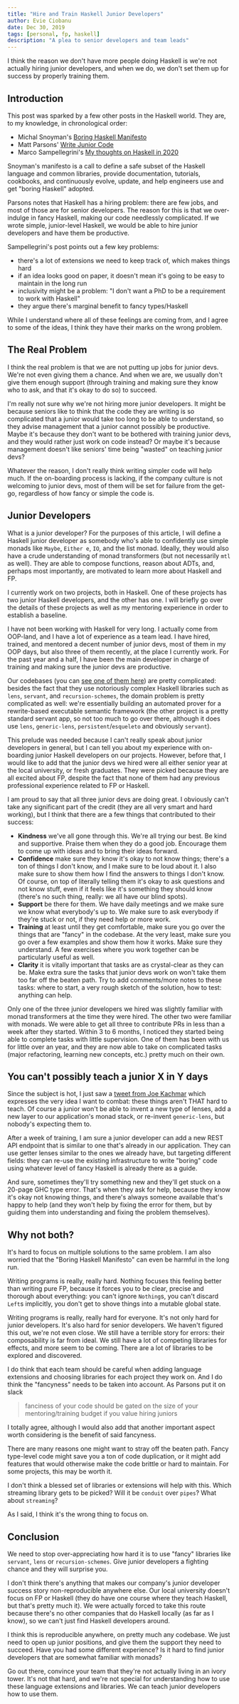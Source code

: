 ```yaml
---
title: "Hire and Train Haskell Junior Developers"
author: Evie Ciobanu
date: Dec 30, 2019
tags: [personal, fp, haskell]
description: "A plea to senior developers and team leads"
---
```


I think the reason we don't have more people doing Haskell is we're not actually
hiring junior developers, and when we do, we don't set them up for success by
properly training them.

## Introduction

This post was sparked by a few other posts in the Haskell world. They are, to my
knowledge, in chronological order:

- Michal Snoyman's [Boring Haskell Manifesto](https://www.snoyman.com/blog/2019/11/boring-haskell-manifesto)
- Matt Parsons' [Write Junior Code](https://www.parsonsmatt.org/2019/12/26/write_junior_code.html)
- Marco Sampellegrini's [My thoughts on Haskell in 2020](https://alpacaaa.net/thoughts-on-haskell-2020/)

Snoyman's manifesto is a call to define a safe subset of the Haskell language
and common libraries, provide documentation, tutorials, cookbooks, and
continuously evolve, update, and help engineers use and get "boring Haskell"
adopted.

Parsons notes that Haskell has a hiring problem: there are few jobs, and most
of those are for senior developers. The reason for this is that we
over-indulge in fancy Haskell, making our code needlessly complicated. If we
wrote simple, junior-level Haskell, we would be able to hire junior developers
and have them be productive.

Sampellegrini's post points out a few key problems:

- there's a lot of extensions we need to keep track of, which makes things hard
- if an idea looks good on paper, it doesn't mean it's going to be easy to
  maintain in the long run
- inclusivity might be a problem: "I don't want a PhD to be a requirement to
  work with Haskell"
- they argue there's marginal benefit to fancy types/Haskell

While I understand where all of these feelings are coming from, and I agree to
some of the ideas, I think they have their marks on the wrong problem.

## The Real Problem

I think the real problem is that we are not putting up jobs for junior devs. We're
not even giving them a chance. And when we are, we usually don't give them
enough support (through training and making sure they know who to ask, and that
it's okay to do so) to succeed.

I'm really not sure why we're not hiring more junior developers. It might be
because seniors like to think that the code they are writing is so complicated
that a junior would take too long to be able to understand, so they advise
management that a junior cannot possibly be productive. Maybe it's because they
don't want to be bothered with training junior devs, and they would rather just work
on code instead? Or maybe it's because management doesn't like seniors' time
being "wasted" on teaching junior devs?

Whatever the reason, I don't really think writing simpler code will help much.
If the on-boarding process is lacking, if the company culture is not welcoming to
junior devs, most of them will be set for failure from the get-go, regardless of how
fancy or simple the code is.

## Junior Developers

What is a junior developer? For the purposes of this article, I will define a
Haskell junior developer as somebody who's able to confidently use simple monads
like `Maybe`, `Either e`, `IO`, and the list monad. Ideally, they would also
have a crude understanding of monad transformers (but not necessarily `mtl` as
well). They are able to compose functions, reason about ADTs, and, perhaps most
importantly, are motivated to learn more about Haskell and FP.

I currently work on two projects, both in Haskell. One of these projects has two
junior Haskell developers, and the other has one. I will briefly go over the
details of these projects as well as my mentoring experience in order to
establish a baseline.

I have not been working with Haskell for very long. I actually come from OOP-land,
and I have a lot of
experience as a team lead. I have hired, trained, and mentored a decent number of
junior devs, most of them in my OOP days, but also three of them recently, at
the place I currently work. For the past year and a half, I have been the main
developer in charge of training and making sure the junior devs are productive.

Our codebases (you can [see one of them
here](https://github.com/kframework/kore)) are pretty complicated: besides the
fact that they use notoriously complex Haskell libraries such as `lens`,
`servant`, and `recursion-schemes`, the domain problem is pretty complicated as
well: we're essentially building an automated prover for a rewrite-based
executable semantic framework (the other project is a pretty standard servant
app, so not too much to go over there, although it does use `lens`,
`generic-lens`, `persistent`/`esqueleto` and obviously `servant`).

This prelude was needed because I can't really speak about junior developers in
general, but I can tell you about my experience with on-boarding junior Haskell
developers on our projects. However, before that, I would like to add that the
junior devs we hired were all either senior year at the local university, or fresh
graduates. They were picked because they are all excited about FP, despite the
fact that none of them had any previous professional experience related to FP or
Haskell.

I am proud to say that all three junior devs are doing great. I obviously can't take
any significant part of the credit (they are all very smart and hard working),
but I think that there are a few things that contributed to their success:

- **Kindness** we've all gone through this. We're all trying our best. Be kind and
  supportive. Praise them when they do a good job. Encourage them to come up
  with ideas and to bring their ideas forward.
- **Confidence** make sure they know it's okay to not know things; there's a ton of
  things I don't know, and I make sure to be loud about it. I also make sure to
  show them how I find the answers to things I don't know. Of course, on top of
  literally telling them it's okay to ask questions and not know stuff, even if
  it feels like it's something they should know (there's no such thing, really:
  we all have our blind spots).
- **Support** be there for them. We have daily meetings and we make sure we know
  what everybody's up to. We make sure to ask everybody if they're stuck or not,
  if they need help or more work.
- **Training** at least until they get comfortable, make sure you go over the things
  that are "fancy" in the codebase. At the very least, make sure you go over a
  few examples and show them how it works. Make sure they understand. A few
  exercises where you work together can be particularly useful as well.
- **Clarity** it is vitally important that tasks are as crystal-clear as they can
  be. Make extra sure the tasks that junior devs work on won't take them too far off
  the beaten path. Try to add comments/more notes to these tasks: where to
  start, a very rough sketch of the solution, how to test: anything can help.

Only one of the three junior developers we hired was slightly familiar with
monad transformers at the time they were hired. The other two were familiar with
monads. We were able to get all three to contribute PRs in less than a week after
they started. Within 3 to 6 months, I noticed they started being able to
complete tasks with little supervision. One of them has been with us for little
over an year, and they are now able to take on complicated tasks (major
refactoring, learning new concepts, etc.) pretty much on their own.

## You can't possibly teach a junior X in Y days

Since the subject is hot, I just saw a [tweet from Joe Kachmar](https://twitter.com/jkachmar/status/1210977393197883393)
which expresses the very idea I want to combat: these things aren't THAT hard to
teach. Of course a junior won't be able to invent a new type of lenses, add a
new layer to our application's monad stack, or re-invent `generic-lens`, but
nobody's expecting them to.

After a week of training, I am sure a junior developer can add a new REST API
endpoint that is similar to one that's already in our application. They can use
getter lenses similar to the ones we already have, but targeting different
fields: they can re-use the existing infrastructure to write "boring" code using
whatever level of fancy Haskell is already there as a guide.

And sure, sometimes they'll try something new and they'll get stuck on a 20-page
GHC type error. That's when they ask for help, because they know it's okay not
knowing things, and there's always someone available that's happy to help (and they
won't help by fixing the error for them, but by guiding them into understanding
and fixing the problem themselves).

## Why not both?

It's hard to focus on multiple solutions to the same problem. I am also worried
that the "Boring Haskell Manifesto" can even be harmful in the long run.

Writing programs is really, really hard. Nothing focuses this feeling better than
writing pure FP, because it forces you to be clear, precise and thorough about
everything: you can't ignore `Nothing`s, you can't discard `Left`s implicitly,
you don't get to shove things into a mutable global state.

Writing programs is really, really hard for everyone. It's not only hard for
junior developers. It's also hard for senior developers. We haven't figured this
out, we're not even close. We still have a terrible story for errors: their
composability is far from ideal. We still have a lot of competing libraries for
effects, and more seem to be coming. There are a lot of libraries to be explored
and discovered.

I do think that each team should be careful when adding language extensions and
choosing libraries for each project they work on. And I do think the "fancyness"
needs to be taken into account. As Parsons put it on slack
> fanciness of your code should be gated on the size of your mentoring/training
> budget if you value hiring juniors

I totally agree, although I would also add that another important aspect worth
considering is the benefit of said fancyness.

There are many reasons one might want to stray off the beaten path. Fancy
type-level code might save you a ton of code duplication, or it might add
features that would otherwise make the code brittle or hard to maintain. For
some projects, this may be worth it.

I don't think a blessed set of libraries or extensions will help with this.
Which streaming library gets to be picked? Will it be `conduit` over `pipes`?
What about `streaming`?

As I said, I think it's the wrong thing to focus on.

## Conclusion

We need to stop over-appreciating how hard it is to use "fancy" libraries like
`servant`, `lens` or `recursion-schemes`. Give junior developers a fighting
chance and they will surprise you.

I don't think there's anything that makes our company's junior developer success
story non-reproducible anywhere else. Our local university doesn't focus on FP
or Haskell (they do have one course where they teach Haskell, but that's pretty
much it). We were actually forced to take this route because there's no other
companies that do Haskell locally (as far as I know), so we can't just find
Haskell developers around.

I think this is reproducible anywhere, on pretty much any codebase. We just need
to open up junior positions, and give them the support they need to succeed.
Have you had some different experience? Is it hard to find junior developers
that are somewhat familiar with monads?

Go out there, convince your team that they're not actually living in an ivory
tower. It's not that hard, and we're not special for understanding how to use
these language extensions and libraries. We can teach junior developers how to
use them.

